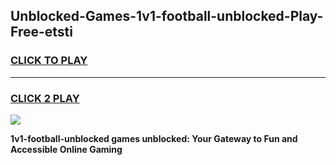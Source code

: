
## Unblocked-Games-1v1-football-unblocked-Play-Free-etsti
<h3>
<a href="https://premium76.site?title=1v1-football-unblocked&ref=18A">CLICK TO PLAY</a></h3>
<hr>

<h3>
<a href="https://premium76.site?title=1v1-football-unblocked&ref=18A">CLICK 2 PLAY</a>
  
</h3>

<a href="https://premium76.site?title=1v1-football-unblocked&ref=18A"><img src="https://clearcache.store/games.png"></a>


**1v1-football-unblocked games unblocked: Your Gateway to Fun and Accessible Online Gaming**
